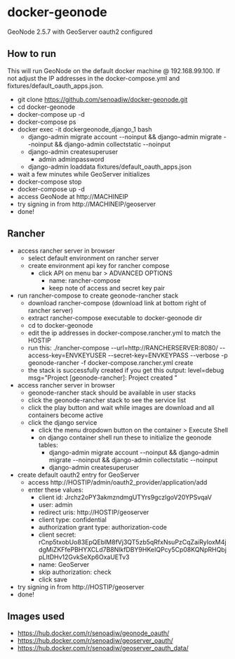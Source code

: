 # docker-geonode

GeoNode 2.5.7 with GeoServer oauth2 configured

## How to run

This will run GeoNode on the default docker machine @ 192.168.99.100. If not adjust the IP addresses in the docker-compose.yml and fixtures/default_oauth_apps.json.

* git clone https://github.com/senoadiw/docker-geonode.git
* cd docker-geonode
* docker-compose up -d
* docker-compose ps
* docker exec -it dockergeonode_django_1 bash
    * django-admin migrate account --noinput && django-admin migrate --noinput && django-admin collectstatic --noinput
    * django-admin createsuperuser
        * admin adminpassword
    * django-admin loaddata fixtures/default_oauth_apps.json
* wait a few minutes while GeoServer initializes
* docker-compose stop
* docker-compose up -d
* access GeoNode at http://MACHINEIP
* try signing in from http://MACHINEIP/geoserver
* done!

## Rancher

* access rancher server in browser
    * select default environment on rancher server
    * create environment api key for rancher compose
        * click API on menu bar > ADVANCED OPTIONS
            * name: rancher-compose
            * keep note of access and secret key pair
* run rancher-compose to create geonode-rancher stack
    * download rancher-compose (download link at bottom right of rancher server)
    * extract rancher-compose executable to docker-geonode dir
    * cd to docker-geonode
    * edit the ip addresses in docker-compose.rancher.yml to match the HOSTIP
    * run this: ./rancher-compose --url=http://RANCHERSERVER:8080/ --access-key=ENVKEYUSER --secret-key=ENVKEYPASS --verbose -p geonode-rancher -f docker-compose.rancher.yml create
    * the stack is successfully created if you get this output: level=debug msg="Project [geonode-rancher]: Project created "
* access rancher server in browser
    * geonode-rancher stack should be available in user stacks
    * click the geonode-rancher stack to see the service list
    * click the play button and wait while images are download and all containers become active
    * click the django service
        * click the menu dropdown button on the container > Execute Shell
        * on django container shell run these to initialize the geonode tables:
            * django-admin migrate account --noinput && django-admin migrate --noinput && django-admin collectstatic --noinput
            * django-admin createsuperuser
* create default oauth2 entry for GeoServer
    * access http://HOSTIP/admin/oauth2_provider/application/add
    * enter these values:
        * client id: Jrchz2oPY3akmzndmgUTYrs9gczlgoV20YPSvqaV
        * user: admin
        * redirect uris: http://HOSTIP/geoserver
        * client type: confidential
        * authorization grant type: authorization-code
        * client secret: rCnp5txobUo83EpQEblM8fVj3QT5zb5qRfxNsuPzCqZaiRyIoxM4jdgMiZKFfePBHYXCLd7B8NlkfDBY9HKeIQPcy5Cp08KQNpRHQbjpLItDHv12GvkSeXp6OxaUETv3
        * name: GeoServer
        * skip authorization: check
        * click save
* try signing in from http://HOSTIP/geoserver
* done!

## Images used

* https://hub.docker.com/r/senoadiw/geonode_oauth/
* https://hub.docker.com/r/senoadiw/geoserver_oauth/
* https://hub.docker.com/r/senoadiw/geoserver_oauth_data/
